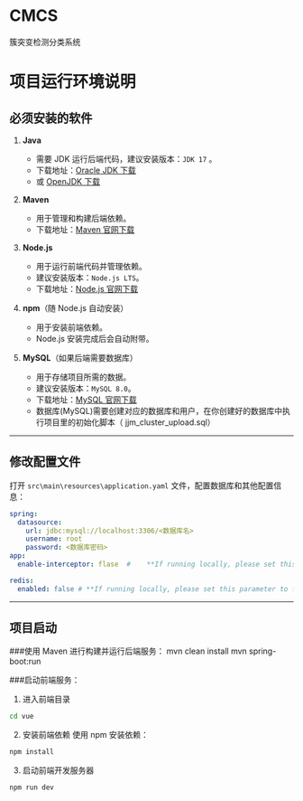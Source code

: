 # CMCS
簇突变检测分类系统
# 项目运行环境说明

## 必须安装的软件

1. **Java**
   - 需要 JDK 运行后端代码，建议安装版本：`JDK 17` 。
   - 下载地址：[Oracle JDK 下载](https://www.oracle.com/java/technologies/javase-downloads.html)
   - 或 [OpenJDK 下载](https://openjdk.org/)

2. **Maven**
   - 用于管理和构建后端依赖。
   - 下载地址：[Maven 官网下载](https://maven.apache.org/download.cgi)

3. **Node.js**
   - 用于运行前端代码并管理依赖。
   - 建议安装版本：`Node.js LTS`。
   - 下载地址：[Node.js 官网下载](https://nodejs.org/)

4. **npm**（随 Node.js 自动安装）
   - 用于安装前端依赖。
   - Node.js 安装完成后会自动附带。

5. **MySQL**（如果后端需要数据库）
   - 用于存储项目所需的数据。
   - 建议安装版本：`MySQL 8.0`。
   - 下载地址：[MySQL 官网下载](https://dev.mysql.com/downloads/)
   - 数据库(MySQL)需要创建对应的数据库和用户，在你创建好的数据库中执行项目里的初始化脚本（ jjm_cluster_upload.sql）


---

## 修改配置文件

打开 `src\main\resources\application.yaml` 文件，配置数据库和其他配置信息：

```yaml
spring:
  datasource:
    url: jdbc:mysql://localhost:3306/<数据库名>
    username: root
    password: <数据库密码>
app:
  enable-interceptor: flase  #    **If running locally, please set this parameter to false**

redis:
  enabled: false # **If running locally, please set this parameter to false**
```
---

## 项目启动

###使用 Maven 进行构建并运行后端服务：
mvn clean install
mvn spring-boot:run

###启动前端服务：
1. 进入前端目录
```bash
cd vue
```
2. 安装前端依赖
使用 npm 安装依赖：
```bash
npm install
```
3. 启动前端开发服务器
```bash
npm run dev
```
